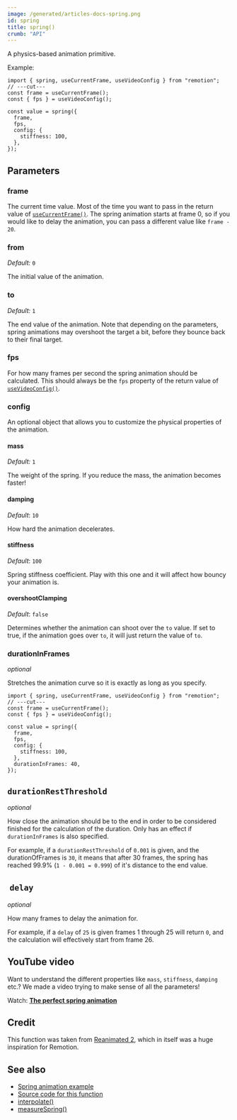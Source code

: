 ```yaml
---
image: /generated/articles-docs-spring.png
id: spring
title: spring()
crumb: "API"
---
```


A physics-based animation primitive.

Example:

```tsx twoslash
import { spring, useCurrentFrame, useVideoConfig } from "remotion";
// ---cut---
const frame = useCurrentFrame();
const { fps } = useVideoConfig();

const value = spring({
  frame,
  fps,
  config: {
    stiffness: 100,
  },
});
```

## Parameters

### frame

The current time value. Most of the time you want to pass in the return value of [`useCurrentFrame()`](/docs/use-current-frame). The spring animation starts at frame 0, so if you would like to delay the animation, you can pass a different value like `frame - 20`.

### from

_Default:_ `0`

The initial value of the animation.

### to

_Default:_ `1`

The end value of the animation. Note that depending on the parameters, spring animations may overshoot the target a bit, before they bounce back to their final target.

### fps

For how many frames per second the spring animation should be calculated. This should always be the `fps` property of the return value of [`useVideoConfig()`](/docs/use-video-config).

### config

An optional object that allows you to customize the physical properties of the animation.

#### mass

_Default:_ `1`

The weight of the spring. If you reduce the mass, the animation becomes faster!

#### damping

_Default_: `10`

How hard the animation decelerates.

#### stiffness

_Default_: `100`

Spring stiffness coefficient. Play with this one and it will affect how bouncy your animation is.

#### overshootClamping

_Default_: `false`

Determines whether the animation can shoot over the `to` value. If set to true, if the animation goes over `to`, it will just return the value of `to`.

### durationInFrames <AvailableFrom v="3.0.27" />

_optional_

Stretches the animation curve so it is exactly as long as you specify.

```tsx twoslash
import { spring, useCurrentFrame, useVideoConfig } from "remotion";
// ---cut---
const frame = useCurrentFrame();
const { fps } = useVideoConfig();

const value = spring({
  frame,
  fps,
  config: {
    stiffness: 100,
  },
  durationInFrames: 40,
});
```

## `durationRestThreshold` <AvailableFrom v="3.0.27" />

_optional_

How close the animation should be to the end in order to be considered finished for the calculation of the duration. Only has an effect if `durationInFrames` is also specified.

For example, if a `durationRestThreshold` of `0.001` is given, and the durationOfFrames is `30`, it means that after 30 frames, the spring has reached 99.9% (`1 - 0.001 = 0.999`) of it's distance to the end value.

##  `delay` <AvailableFrom v="3.3.90" />

_optional_

How many frames to delay the animation for.

For example, if a `delay` of `25` is given frames 1 through 25 will return `0`, and the calculation will effectively start from frame 26.

## YouTube video

Want to understand the different properties like `mass`, `stiffness`, `damping` etc.? We made a video trying to make sense of all the parameters!

Watch: **[The perfect spring animation](https://www.youtube.com/watch?v=GE8ZqrKqE5g)**

## Credit

This function was taken from [Reanimated 2](https://github.com/software-mansion/react-native-reanimated), which in itself was a huge inspiration for Remotion.

## See also

- [Spring animation example](/docs/animating-properties#using-spring-animations)
- [Source code for this function](https://github.com/remotion-dev/remotion/blob/main/packages/core/src/spring/index.ts)
- [interpolate()](/docs/interpolate)
- [measureSpring()](/docs/measure-spring)
